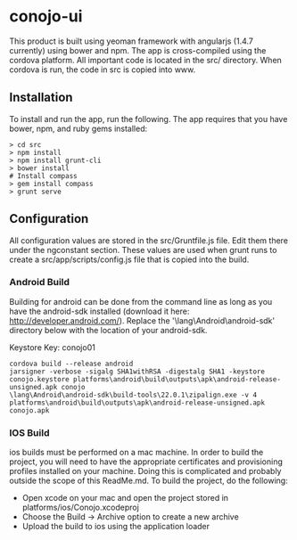 conojo-ui
=========

This product is built using yeoman framework with angularjs (1.4.7 currently) using bower and npm.  The app is cross-compiled using
the cordova platform.  All important code is located in the src/ directory.  When cordova is run, the code in src is copied into www.

## Installation
To install and run the app, run the following.  The app requires that you have bower, npm, and ruby gems installed:
```
> cd src
> npm install
> npm install grunt-cli
> bower install
# Install compass
> gem install compass
> grunt serve
```

## Configuration

All configuration values are stored in the src/Gruntfile.js file.  Edit them there under the ngconstant section.  These values
are used when grunt runs to create a src/app/scripts/config.js file that is copied into the build.

### Android Build

Building for android can be done from the command line as long as you have the android-sdk installed (download it here: http://developer.android.com/).
Replace the '\lang\Android\android-sdk\' directory below with the location of your android-sdk.

Keystore Key: conojo01

```
cordova build --release android
jarsigner -verbose -sigalg SHA1withRSA -digestalg SHA1 -keystore conojo.keystore platforms\android\build\outputs\apk\android-release-unsigned.apk conojo
\lang\Android\android-sdk\build-tools\22.0.1\zipalign.exe -v 4 platforms\android\build\outputs\apk\android-release-unsigned.apk conojo.apk

```


### IOS Build
ios builds must be performed on a mac machine.  In order to build the project, you will need to have the appropriate certificates and provisioning
profiles installed on your machine.  Doing this is complicated and probably outside the scope of this ReadMe.md.  To build the project, do the following:

* Open xcode on your mac and open the project stored in platforms/ios/Conojo.xcodeproj
* Choose the Build -> Archive option to create a new archive
* Upload the build to ios using the application loader
